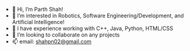 - 👋 Hi, I’m Parth Shah!
- 👀 I’m interested in Robotics, Software Engineering/Development, and Artificial Intelligence!
- 🌱 I have experience working with C++, Java, Python, HTML/CSS
- 💞️ I’m looking to collaborate on any projects
- 📫 email: shahpn02@gmail.com

<!---
shahpn/shahpn is a ✨ special ✨ repository because its `README.md` (this file) appears on your GitHub profile.
You can click the Preview link to take a look at your changes.
--->
